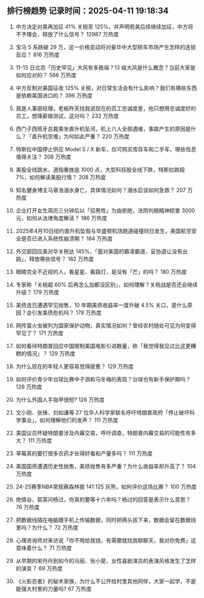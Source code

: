 
## 排行榜趋势 记录时间：2025-04-11 19:18:34
  
  1. 中方决定对美再加征 41% 关税至 125%，并声明若美后续继续加征，中方将不予理会，释放了什么信号？ 12987 万热度
    
  2. 宝马 5 系跌破 29 万，这一价格变动将对豪华中大型轿车市场产生怎样的连锁反应？ 816 万热度
    
  3. 11-13 日北京「历史罕见」大风有多极端？13 级大风是什么概念？当前大家是如何应对的？ 566 万热度
    
  4. 中方反制对美国征收 125% 关税，对日常生活会有什么影响？我们有哪些东西是依赖美国进口的？ 396 万热度
    
  5. 我是人事部经理，老板昨天找我说现在的员工忠诚度差，他只想用忠诚度好的员工，想降薪做测试，这对吗？ 232 万热度
    
  6. 西门子西班牙总裁乘坐直升机坠河，机上六人全部遇难，事故产生的原因是什么？「直升机空难」为何如此严重？ 220 万热度
    
  7. 特斯拉中国停止供应 Model S / X 新车，仅可购买库存车和二手车，哪些信息值得关注？ 208 万热度
    
  8. 美股全线跳水，道指重挫逾 1000 点，大型科技股全线下跌，特斯拉跌超 7%，如何解读美股行情？ 208 万热度
    
  9. 知名健身博主马章浩溺水身亡，具体情况如何？溺水后该如何急救？ 207 万热度
    
  10. 企业打开女生简历三分钟后以「招男性」为由拒绝，法院判赔精神损害 3000 元，如何从法律角度解读？ 186 万热度
    
  11. 2025年4月10日纽约直升机坠毁与华盛顿机场跑道碰撞同日发生，美国航空安全是否已进入系统性崩溃期？ 184 万热度
    
  12. 外交部回应美对华关税达 145%，「面对美国的霸凌霸道，妥协退让没有出路」，释放哪些信号？ 182 万热度
    
  13. 眼睛完全不近视的人，看星星、看路灯，是没有「芒」的吗？ 180 万热度
    
  14. 专家称「关税超 60% 后再怎么加都没区别」，如何理解？关税战是否还会继续升级？ 179 万热度
    
  15. 美债连日遭遇罕见抛售，10 年期美债收益率一度升破 4.5% 关口，是什么原因？会引发美债危机吗？ 178 万热度
    
  16. 网传萤火虫被列为国家保护动物，真实情况如何？曾经农村随处可见为何变得罕见了？ 171 万热度
    
  17. 如何看待特朗普回应中国限制美国电影引进数量，称「我觉得我见过比这更糟糕的情况」？ 129 万热度
    
  18. 为什么现在的年轻人更容易觉得疲惫？ 129 万热度
    
  19. 如何评价青少年台球比赛中子涵和马冬梅的表现？台球也有新手保护期吗？ 128 万热度
    
  20. 为什么外国人手指甲很短? 128 万热度
    
  21. 文小刚、张锋、刘如谦等 27 位华人科学家联名呼吁特朗普政府「停止破坏科学事业」，如何理解他们的发声？ 111 万热度
    
  22. 美国议员怀疑特朗普涉及内幕交易，呼吁调查，特朗普内幕交易的可能性有多大？ 111 万热度
    
  23. 草莓真的要打很多农药才长得好看和产量多吗？ 111 万热度
    
  24. 美国国债遭遇历史性抛售，美债抛售有多严重？为什么收益率却升高了？ 104 万热度
    
  25. 24-25赛季NBA常规赛森林狼 141:125 灰熊，如何评价这场比赛？ 100 万热度
    
  26. 绝情谷，郭芙问杨过，你真的要等十六年吗？杨过的回答是表示什么意思？ 76 万热度
    
  27. 把数据线插在电脑跟手机上传输数据，同时把两头拔下来，数据会留在数据线里吗？为什么？ 72 万热度
    
  28. 心理咨询师对来访说「你不用给我钱，有需要就找我聊聊天，我对你免费」这意味着什么？ 71 万热度
    
  29. 从早期的宋丹丹到如今的马丽、张小斐，女性喜剧演员的表演风格发生了怎样的演变？ 69 万热度
    
  30. 《火影忍者》的秘术家族，为什么不公开给村里其他同伴，大家一起学，不是能强大村里的力量吗? 67 万热度
    